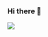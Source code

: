 ### Hi there 👋

<a href="https://bigstone-coding.tistory.com" target="_blank"><img src="https://img.shields.io/badge/Naver-3DDC84?style=flat-square&logo=Naver&logoColor=white"/></a>

<!--
**bigstone0/bigstone0** is a ✨ _special_ ✨ repository because its `README.md` (this file) appears on your GitHub profile.

Here are some ideas to get you started:

- 🔭 I’m currently working on ...
- 🌱 I’m currently learning ...
- 👯 I’m looking to collaborate on ...
- 🤔 I’m looking for help with ...
- 💬 Ask me about ...
- 📫 How to reach me: ...
- 😄 Pronouns: ...
- ⚡ Fun fact: ...
-->
